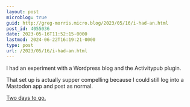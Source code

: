 ```yaml
---
layout: post
microblog: true
guid: http://greg-morris.micro.blog/2023/05/16/i-had-an.html
post_id: 4055036
date: 2023-05-16T11:52:15-0000
lastmod: 2024-06-22T16:19:21-0000
type: post
url: /2023/05/16/i-had-an.html
---
```

I had an experiment with a Wordpress blog and the Activitypub plugin.

That set up is actually supper compelling because I could still log into a Mastodon app and post as normal. 

[Two days to go.](https://www.gr36.com/2023/05/15/i-have-days.html)
